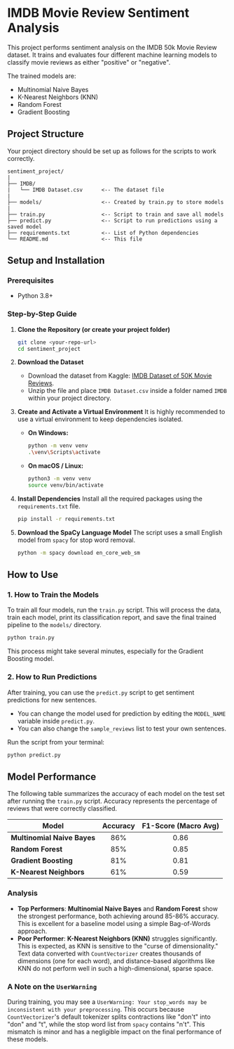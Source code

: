 # IMDB Movie Review Sentiment Analysis

This project performs sentiment analysis on the IMDB 50k Movie Review dataset. It trains and evaluates four different machine learning models to classify movie reviews as either "positive" or "negative".

The trained models are:
-   Multinomial Naive Bayes
-   K-Nearest Neighbors (KNN)
-   Random Forest
-   Gradient Boosting

## Project Structure

Your project directory should be set up as follows for the scripts to work correctly.

```
sentiment_project/
|
├── IMDB/
|   └── IMDB Dataset.csv      <-- The dataset file
|
├── models/                   <-- Created by train.py to store models
|
├── train.py                  <-- Script to train and save all models
├── predict.py                <-- Script to run predictions using a saved model
├── requirements.txt          <-- List of Python dependencies
└── README.md                 <-- This file
```

## Setup and Installation

### Prerequisites
-   Python 3.8+

### Step-by-Step Guide

1.  **Clone the Repository (or create your project folder)**
    ```bash
    git clone <your-repo-url>
    cd sentiment_project
    ```

2.  **Download the Dataset**
    -   Download the dataset from Kaggle: [IMDB Dataset of 50K Movie Reviews](https://www.kaggle.com/datasets/lakshmi25npathi/imdb-dataset-of-50k-movie-reviews).
    -   Unzip the file and place `IMDB Dataset.csv` inside a folder named `IMDB` within your project directory.

3.  **Create and Activate a Virtual Environment**
    It is highly recommended to use a virtual environment to keep dependencies isolated.

    *   **On Windows:**
        ```bash
        python -m venv venv
        .\venv\Scripts\activate
        ```
    *   **On macOS / Linux:**
        ```bash
        python3 -m venv venv
        source venv/bin/activate
        ```

4.  **Install Dependencies**
    Install all the required packages using the `requirements.txt` file.
    ```bash
    pip install -r requirements.txt
    ```

5.  **Download the SpaCy Language Model**
    The script uses a small English model from `spacy` for stop word removal.
    ```bash
    python -m spacy download en_core_web_sm
    ```

## How to Use

### 1. How to Train the Models
To train all four models, run the `train.py` script. This will process the data, train each model, print its classification report, and save the final trained pipeline to the `models/` directory.

```bash
python train.py
```
This process might take several minutes, especially for the Gradient Boosting model.

### 2. How to Run Predictions
After training, you can use the `predict.py` script to get sentiment predictions for new sentences.

-   You can change the model used for prediction by editing the `MODEL_NAME` variable inside `predict.py`.
-   You can also change the `sample_reviews` list to test your own sentences.

Run the script from your terminal:
```bash
python predict.py
```

## Model Performance

The following table summarizes the accuracy of each model on the test set after running the `train.py` script. Accuracy represents the percentage of reviews that were correctly classified.

| Model                  | Accuracy | F1-Score (Macro Avg) |
|------------------------|:--------:|:--------------------:|
| **Multinomial Naive Bayes** |   86%    |         0.86         |
| **Random Forest**          |   85%    |         0.85         |
| **Gradient Boosting**      |   81%    |         0.81         |
| **K-Nearest Neighbors**    |   61%    |         0.59         |

### Analysis
-   **Top Performers**: **Multinomial Naive Bayes** and **Random Forest** show the strongest performance, both achieving around 85-86% accuracy. This is excellent for a baseline model using a simple Bag-of-Words approach.
-   **Poor Performer**: **K-Nearest Neighbors (KNN)** struggles significantly. This is expected, as KNN is sensitive to the "curse of dimensionality." Text data converted with `CountVectorizer` creates thousands of dimensions (one for each word), and distance-based algorithms like KNN do not perform well in such a high-dimensional, sparse space.

### A Note on the `UserWarning`
During training, you may see a `UserWarning: Your stop_words may be inconsistent with your preprocessing`. This occurs because `CountVectorizer`'s default tokenizer splits contractions like "don't" into "don" and "t", while the stop word list from `spacy` contains "n't". This mismatch is minor and has a negligible impact on the final performance of these models.